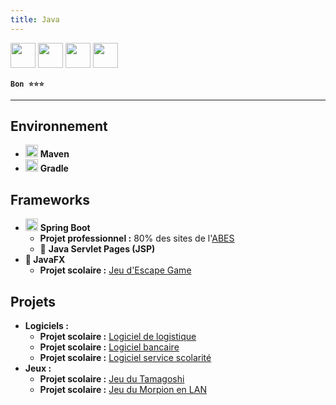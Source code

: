```yaml
---
title: Java
---
```


<img src="https://cdn.jsdelivr.net/gh/devicons/devicon/icons/java/java-original.svg" width="40" />
<img src="https://cdn.jsdelivr.net/gh/devicons/devicon/icons/maven/maven-original.svg" width="40" />
<img src="https://cdn.jsdelivr.net/gh/devicons/devicon/icons/gradle/gradle-original.svg" width="40" />
<img src="https://cdn.jsdelivr.net/gh/devicons/devicon/icons/spring/spring-original.svg" width="40" />

**`Bon ⭐⭐⭐`**

---

## Environnement

-   <img src="https://cdn.jsdelivr.net/gh/devicons/devicon/icons/maven/maven-original.svg" width="20" /> **Maven**
-   <img src="https://cdn.jsdelivr.net/gh/devicons/devicon/icons/gradle/gradle-original.svg" width="20" /> **Gradle**

## Frameworks

-   <img src="https://cdn.jsdelivr.net/gh/devicons/devicon/icons/spring/spring-original.svg" width="20" /> **Spring Boot**
    -   **Projet professionnel :** 80% des sites de l'[ABES](../../experiences/abes)
    -   🎨 **Java Servlet Pages (JSP)**
-   **🎨 JavaFX**
    -   **Projet scolaire :** [Jeu d'Escape Game](../../academic/dut-informatique/projects#-développement-dun-escape-game-virtuel)

## Projets

-   **Logiciels :**
    -   **Projet scolaire :** [Logiciel de logistique](../../academic/licence-apidae/projects#-développement-dun-logiciel-de-logistique)
    -   **Projet scolaire :** [Logiciel bancaire](../../academic/dut-informatique/projects#-développement-de-logiciel-bancaire)
    -   **Projet scolaire :** [Logiciel service scolarité](../../academic/dut-informatique/projects#-développement-de-logiciel-de-gestion-dun-service-de-scolarité)
-   **Jeux :**
    -   **Projet scolaire :** [Jeu du Tamagoshi](../../academic/licence-apidae/projects#-développement-dun-jeu-du-tamagoshi)
    -   **Projet scolaire :** [Jeu du Morpion en LAN](../../academic/licence-apidae/projects#-développement-dun-jeu-du-morpion-multi-joueur-en-lan)
